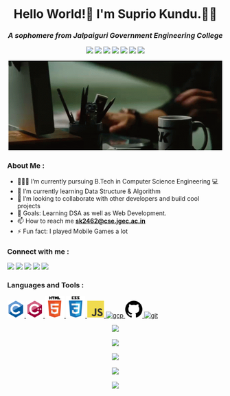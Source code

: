 <h1 align="center">Hello World!👋 I'm Suprio Kundu.👨‍💻</h1>
<h3 align="center"><i>A sophomere from Jalpaiguri Government Engineering College</i></h3>


<p align="center">
  <img src="https://badges.pufler.dev/visits/SUPRIO24/SUPRIO24">
  <img src="https://badges.pufler.dev/years/SUPRIO24">
  <img src="https://badges.pufler.dev/updated/SUPRIO24/SUPRIO24">
  <img src="https://badges.pufler.dev/created/SUPRIO24/SUPRIO24">
  <img src="https://badges.pufler.dev/repos/SUPRIO24">
  <img src="https://badges.pufler.dev/commits/monthly/SUPRIO24">
  <img src="https://komarev.com/ghpvc/?username=SUPRIO24&label=Profile%20views&color=red&style=flat"/>
</p>


<p align="center">
  <img src="./images/codder.gif">
</p>


### About Me :
- 👨🏻‍🎓 I’m currently pursuing B.Tech in Computer Science Engineering 💻
- 🌱 I’m currently learning Data Structure & Algorithm
- 🤝 I’m looking to collaborate with other developers and build cool projects
- 🎯 Goals: Learning DSA as well as Web Development.
- 📫 How to reach me **sk2462@cse.jgec.ac.in**
- ⚡ Fun fact: I played Mobile Games a lot


### Connect with me :

[![](https://img.shields.io/badge/Gmail-BB001B?style=for-the-badge&logo=gmail&logoColor=white)](mailto:suprio4kundu@gmail.com)
[![](https://img.shields.io/badge/LinkedIn-0077B5?style=for-the-badge&logo=linkedin&logoColor=white)](https://www.linkedin.com/in/suprio-kundu)
[![](https://img.shields.io/badge/Facebook-1877F2?style=for-the-badge&logo=facebook&logoColor=white)](https://www.facebook.com/supriokundu4062)
[![](https://img.shields.io/badge/Instagram-E4405F?style=for-the-badge&logo=instagram&logoColor=white)](https://www.instagram.com/suprio_kundu_004)
[![](https://img.shields.io/badge/Discord-5865F2?style=for-the-badge&logo=discord&logoColor=white)](https://discord.com/users/678652838317916160)

### Languages and Tools :
<p align="left">
  <a href="https://www.cprogramming.com/" target="_blank" rel="noreferrer"> <img src="https://raw.githubusercontent.com/devicons/devicon/master/icons/c/c-original.svg" alt="c" width="40" height="40"/> </a>
  <a href="https://www.w3schools.com/cpp/" target="_blank" rel="noreferrer"> <img src="https://raw.githubusercontent.com/devicons/devicon/master/icons/cplusplus/cplusplus-original.svg" alt="cplusplus" width="40" height="40"/> </a>
  <a href="https://www.w3.org/html/" target="_blank" rel="noreferrer"> <img src="https://raw.githubusercontent.com/devicons/devicon/master/icons/html5/html5-original-wordmark.svg" alt="html5" width="45" height="50"/> </a>
  <a href="https://www.w3schools.com/css/" target="_blank" rel="noreferrer"> <img src="https://raw.githubusercontent.com/devicons/devicon/master/icons/css3/css3-original-wordmark.svg" alt="css3" width="45" height="50"/> </a>
  <a href="https://developer.mozilla.org/en-US/docs/Web/JavaScript" target="_blank" rel="noreferrer"> <img src="https://raw.githubusercontent.com/devicons/devicon/master/icons/javascript/javascript-original.svg" alt="javascript" width="40" height="40"/> </a>
  <a href="https://cloud.google.com" target="_blank" rel="noreferrer"> <img src="https://www.vectorlogo.zone/logos/google_cloud/google_cloud-icon.svg" alt="gcp" width="40" height="40"/> </a>
  <a href=" https://github.com/" target="_blank" rel="noreferrer"> <img src="./images/github.svg" alt="github" width="40" height="40"/> </a>
  <a href="https://git-scm.com/" target="_blank" rel="noreferrer"> <img src="https://www.vectorlogo.zone/logos/git-scm/git-scm-icon.svg" alt="git" width="40" height="40"/> </a>
</p>

<p align="center">
    <img src="https://github-readme-stats.vercel.app/api?username=SUPRIO24&count_private=true&show_icons=true&theme=radical" />
</p>

<p align="center">
    <img src="https://github-readme-stats.vercel.app/api/top-langs/?username=SUPRIO24&layout=compact&theme=react&count_private=false" />
</p>

<p align="center">
    <img src="https://github-readme-streak-stats.herokuapp.com?user=SUPRIO24&theme=vision-friendly-dark" />
</p>

<p align="center">
  <img src="./images/iron-man-snap.gif" />
</p>

<p align="center">
  <img src="https://spotify-recently-played-readme.vercel.app/api?user=31udlfy3xd6gl4juqjvvnytt22ua&count=5" />
</p>